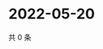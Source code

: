 # 2022-05-20

共 0 条

<!-- BEGIN WEIBO -->
<!-- 最后更新时间 Fri May 20 2022 10:43:39 GMT+0800 (China Standard Time) -->

<!-- END WEIBO -->
